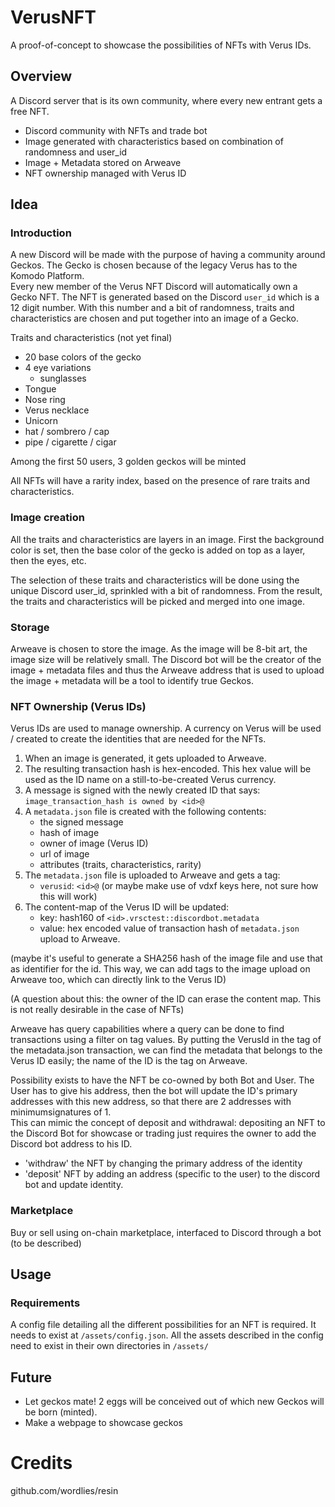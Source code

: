 # VerusNFT

A proof-of-concept to showcase the possibilities of NFTs with Verus IDs.

## Overview

A Discord server that is its own community, where every new entrant gets a free NFT.

- Discord community with NFTs and trade bot
- Image generated with characteristics based on combination of randomness and user_id
- Image + Metadata stored on Arweave
- NFT ownership managed with Verus ID

## Idea

### Introduction

A new Discord will be made with the purpose of having a community around Geckos. The Gecko is chosen because of the legacy Verus has to the Komodo Platform.  
Every new member of the Verus NFT Discord will automatically own a Gecko NFT. The NFT is generated based on the Discord `user_id` which is a 12 digit number. With this number and a bit of randomness, traits and characteristics are chosen and put together into an image of a Gecko.

Traits and characteristics (not yet final)

- 20 base colors of the gecko
- 4 eye variations
  - sunglasses
- Tongue
- Nose ring
- Verus necklace
- Unicorn
- hat / sombrero / cap
- pipe / cigarette / cigar

Among the first 50 users, 3 golden geckos will be minted

All NFTs will have a rarity index, based on the presence of rare traits and characteristics.

### Image creation

All the traits and characteristics are layers in an image. First the background color is set, then the base color of the gecko is added on top as a layer, then the eyes, etc.

The selection of these traits and characteristics will be done using the unique Discord user_id, sprinkled with a bit of randomness. From the result, the traits and characteristics will be picked and merged into one image.

### Storage

Arweave is chosen to store the image. As the image will be 8-bit art, the image size will be relatively small.
The Discord bot will be the creator of the image + metadata files and thus the Arweave address that is used to upload the image + metadata will be a tool to identify true Geckos.

### NFT Ownership (Verus IDs)

Verus IDs are used to manage ownership. A currency on Verus will be used / created to create the identities that are needed for the NFTs.

1. When an image is generated, it gets uploaded to Arweave.
2. The resulting transaction hash is hex-encoded. This hex value will be used as the ID name on a still-to-be-created Verus currency.
3. A message is signed with the newly created ID that says: `image_transaction_hash is owned by <id>@`
4. A `metadata.json` file is created with the following contents:
   - the signed message
   - hash of image
   - owner of image (Verus ID)
   - url of image
   - attributes (traits, characteristics, rarity)
5. The `metadata.json` file is uploaded to Arweave and gets a tag:
   - `verusid`: `<id>@` (or maybe make use of vdxf keys here, not sure how this will work)
6. The content-map of the Verus ID will be updated:
   - key: hash160 of `<id>.vrsctest::discordbot.metadata`
   - value: hex encoded value of transaction hash of `metadata.json` upload to Arweave.

(maybe it's useful to generate a SHA256 hash of the image file and use that as identifier for the id. This way, we can add tags to the image upload on Arweave too, which can directly link to the Verus ID)

(A question about this: the owner of the ID can erase the content map. This is not really desirable in the case of NFTs)

Arweave has query capabilities where a query can be done to find transactions using a filter on tag values. By putting the VerusId in the tag of the metadata.json transaction, we can find the metadata that belongs to the Verus ID easily; the name of the ID is the tag on Arweave.

Possibility exists to have the NFT be co-owned by both Bot and User. The User has to give his address, then the bot will update the ID's primary addresses with this new address, so that there are 2 addresses with minimumsignatures of 1.  
This can mimic the concept of deposit and withdrawal: depositing an NFT to the Discord Bot for showcase or trading just requires the owner to add the Discord bot address to his ID.

- 'withdraw' the NFT by changing the primary address of the identity
- 'deposit' NFT by adding an address (specific to the user) to the discord bot and update identity.

### Marketplace

Buy or sell using on-chain marketplace, interfaced to Discord through a bot
(to be described)

## Usage

### Requirements

A config file detailing all the different possibilities for an NFT is required. It needs to exist at `/assets/config.json`. All the assets described in the config need to exist in their own directories in `/assets/`


## Future

- Let geckos mate! 2 eggs will be conceived out of which new Geckos will be born (minted).
- Make a webpage to showcase geckos

# Credits

github.com/wordlies/resin
